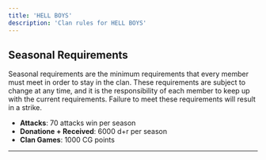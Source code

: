 ```yaml
---
title: 'HELL BOYS'
description: 'Clan rules for HELL BOYS'
---
```


## Seasonal Requirements

Seasonal requirements are the minimum requirements that every member must meet in order to stay in the clan. These requirements are subject to change at any time, and it is the responsibility of each member to keep up with the current requirements. Failure to meet these requirements will result in a strike.

- **Attacks**: 70 attacks win per season
- **Donatione + Received**: 6000 d+r per season
- **Clan Games**: 1000 CG points

---
